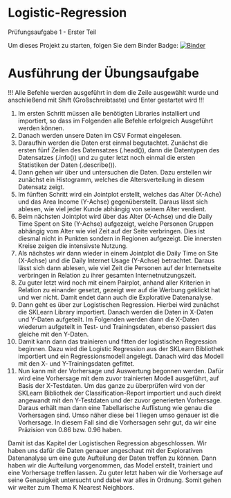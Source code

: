 # Logistic-Regression
Prüfungsaufgabe 1 - Erster Teil

Um dieses Projekt zu starten, folgen Sie dem Binder Badge:      [![Binder](https://mybinder.org/badge_logo.svg)](https://mybinder.org/v2/gh/FelixWuensch/Logistic-Regression/main)

# Ausführung der Übungsaufgabe

!!! Alle Befehle werden ausgeführt in dem die Zeile ausgewählt wurde und anschließend mit Shift (Großschreibtaste) und Enter gestartet wird !!!

1. Im ersten Schritt müssen alle benötigten Libraries installiert und importiert, so dass im Folgenden alle Befehle erfolgreich Ausgeführt werden können.
2. Danach werden unsere Daten im CSV Format eingelesen.
3. Daraufhin werden die Daten erst einmal begutachtet. Zunächst die ersten fünf Zeilen des Datensatzes (.head()), dann die Datentypen des Datensatzes (.info()) und zu guter letzt noch einmal die ersten Statistiken der Daten (.describe()).
4. Dann gehen wir über und untersuchen die Daten. Dazu erstellen wir zunächst ein Histogramm, welches die Altersverteilung in diesem Datensatz zeigt.
5. Im fünften Schritt wird ein Jointplot erstellt, welches das Alter (X-Ache) und das Area Income (Y-Achse) gegenüberstellt. Daraus lässt sich ablesen, wie viel jeder Kunde abhängig von seinem Alter verdient.
6. Beim nächsten Jointplot wird über das Alter (X-Achse) und die Daily Time Spent on Site (Y-Achse) aufgezeigt, welche Personen Gruppen abhängig vom Alter wie viel Zeit auf der Seite verbringen. Dies ist diesmal nicht in Punkten sondern in Regionen aufgezeigt. Die innersten Kreise zeigen die intensivste Nutzung.
7. Als nächstes wir dann wieder in einem Jointplot die Daily Time on Site (X-Achse) und die Daily Internet Usage (Y-Achse) betrachtet. Daraus lässt sich dann ablesen, wie viel Zeit die Personen auf der Internetseite verbringen in Relation zu ihrer gesamten Internetnutzungszeit.
8. Zu guter letzt wird noch mit einem Pairplot, anhand aller Kriterien in Relation zu einander gesetzt, gezeigt wer auf die Werbung geklickt hat und wer nicht. Damit endet dann auch die Explorative Datenanalyse.
9. Dann geht es über zur Logistischen Regression. Hierbei wird zunächst die SKLearn Library importiert. Danach werden die Daten in X-Daten und Y-Daten aufgeteilt. Im Folgenden werden dann die X-Daten wiederum aufgeteilt in Test- und Trainingsdaten, ebenso passiert das gleiche mit den Y-Daten.
10. Damit kann dann das trainieren und fitten der logistischen Regression beginnen. Dazu wird die Logistic Regression aus der SKLearn Bibliothek importiert und ein Regressionsmodell angelegt. Danach wird das Modell mit den X- und Y-Trainingsdaten gefittet.
11. Nun kann mit der Vorhersage und Auswertung begonnen werden. Dafür wird eine Vorhersage mit dem zuvor trainierten Modell ausgeführt, auf Basis der X-Testdaten. Um das ganze zu überprüfen wird von der SKLearn Bibliothek der Classification-Report importiert und auch direkt angewandt mit den Y-Testdaten und der zuvor generierten Vorhersage. Daraus erhält man dann eine Tabellarische Auflistung wie genau die Vorhersagen sind. Umso näher diese bei 1 liegen umso genauer ist die Vorhersage. In diesem Fall sind die Vorhersagen sehr gut, da wir eine Präzision von 0.86 bzw. 0.96 haben.

Damit ist das Kapitel der Logistischen Regression abgeschlossen. Wir haben uns dafür die Daten genauer angeschaut mit der Explorativen Datenanalyse um eine gute Aufteilung der Daten treffen zu können. Dann haben wir die Aufteilung vorgenommen, das Model erstellt, trainiert und eine Vorhersage treffen lassen. Zu guter letzt haben wir die Vorhersage auf seine Genauigkeit untersucht und dabei war alles in Ordnung. Somit gehen wir weiter zum Thema K Nearest Neighbors. 
